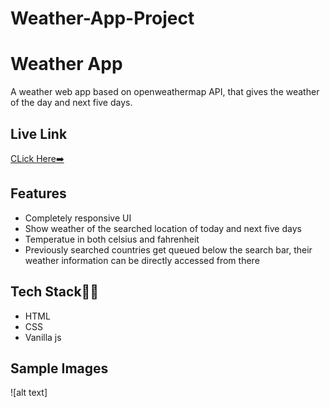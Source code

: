 # Weather-App-Project

# Weather App
A weather web app based on openweathermap API, that gives the weather of the day and next five days.


## Live Link
[CLick Here➡️](https://weather-app-project-omega.vercel.app/)

## Features

- Completely responsive UI
- Show weather of the searched location of today and next five days
- Temperatue in both celsius and fahrenheit
- Previously searched countries get queued below the search bar, their weather information can be directly accessed from there


## Tech Stack👩‍💻

- HTML
- CSS
- Vanilla js

## Sample Images


![alt text]

